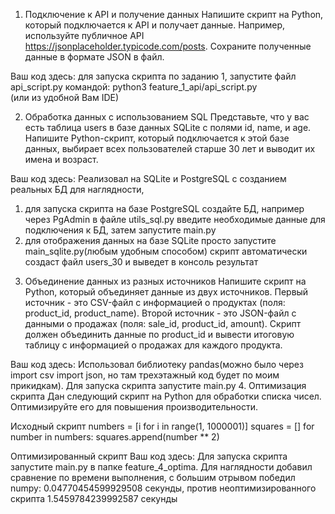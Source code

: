 1. Подключение к API и получение данных
Напишите скрипт на Python, который подключается к API и получает данные. Например, используйте публичное API https://jsonplaceholder.typicode.com/posts. Сохраните полученные данные в формате JSON в файл.

Ваш код здесь: для запуска скрипта по заданию 1, запустите файл api_script.py командой:  python3 feature_1_api/api_script.py    
(или из удобной Вам IDE)
 

2. Обработка данных с использованием SQL
Представьте, что у вас есть таблица users в базе данных SQLite с полями id, name, и age. Напишите Python-скрипт, который подключается к этой базе данных, выбирает всех пользователей старше 30 лет и выводит их имена и возраст.

Ваш код здесь: Реализовал на SQLite и PostgreSQL с созданием реальных БД для наглядности,     
1) для запуска скрипта на базе PostgreSQL создайте БД, например через PgAdmin    в файле utils_sql.py введите необходимые данные для подключения к БД, затем запустите main.py    
2) для отображения данных на базе SQLite просто запустите main_sqlite.py(любым удобным способом) скрипт автоматически создаст файл users_30 и выведет в консоль результат

3. Объединение данных из разных источников
Напишите скрипт на Python, который объединяет данные из двух источников. Первый источник - это CSV-файл с информацией о продуктах (поля: product_id, product_name). Второй источник - это JSON-файл с данными о продажах (поля: sale_id, product_id, amount). Скрипт должен объединить данные по product_id и вывести итоговую таблицу с информацией о продажах для каждого продукта.

Ваш код здесь: Использовал библиотеку pandas(можно было через import csv
import json, но там трехэтажный код будет по моим прикидкам). Для запуска скрипта запустите main.py 
4. Оптимизация скрипта
Дан следующий скрипт на Python для обработки списка чисел. Оптимизируйте его для повышения производительности.

Исходный скрипт
numbers = [i for i in range(1, 1000001)]
squares = []
for number in numbers:
    squares.append(number ** 2)

Оптимизированный скрипт
Ваш код здесь: Для запуска скрипта запустите main.py в папке feature_4_optima. Для наглядности добавил сравнение по 
времени выполнения, с большим отрывом победил numpy: 0.04770454599929508 секунды, против неоптимизированного скрипта 1.5459784239992587  секунды 